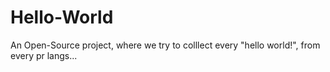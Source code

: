 # Hello-World
 An Open-Source project, where we try to colllect every "hello world!", from every pr langs...
